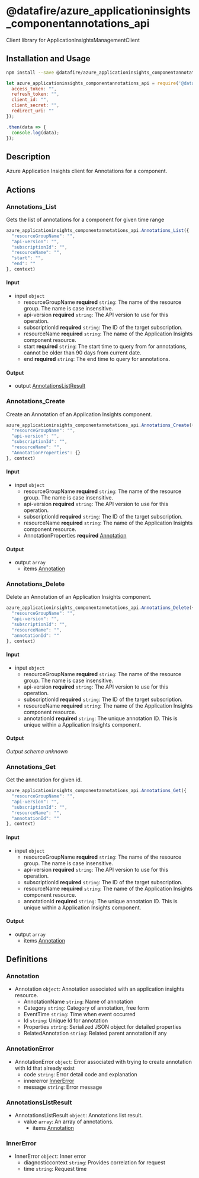 # @datafire/azure_applicationinsights_componentannotations_api

Client library for ApplicationInsightsManagementClient

## Installation and Usage
```bash
npm install --save @datafire/azure_applicationinsights_componentannotations_api
```
```js
let azure_applicationinsights_componentannotations_api = require('@datafire/azure_applicationinsights_componentannotations_api').create({
  access_token: "",
  refresh_token: "",
  client_id: "",
  client_secret: "",
  redirect_uri: ""
});

.then(data => {
  console.log(data);
});
```

## Description

Azure Application Insights client for Annotations for a component.

## Actions

### Annotations_List
Gets the list of annotations for a component for given time range


```js
azure_applicationinsights_componentannotations_api.Annotations_List({
  "resourceGroupName": "",
  "api-version": "",
  "subscriptionId": "",
  "resourceName": "",
  "start": "",
  "end": ""
}, context)
```

#### Input
* input `object`
  * resourceGroupName **required** `string`: The name of the resource group. The name is case insensitive.
  * api-version **required** `string`: The API version to use for this operation.
  * subscriptionId **required** `string`: The ID of the target subscription.
  * resourceName **required** `string`: The name of the Application Insights component resource.
  * start **required** `string`: The start time to query from for annotations, cannot be older than 90 days from current date.
  * end **required** `string`: The end time to query for annotations.

#### Output
* output [AnnotationsListResult](#annotationslistresult)

### Annotations_Create
Create an Annotation of an Application Insights component.


```js
azure_applicationinsights_componentannotations_api.Annotations_Create({
  "resourceGroupName": "",
  "api-version": "",
  "subscriptionId": "",
  "resourceName": "",
  "AnnotationProperties": {}
}, context)
```

#### Input
* input `object`
  * resourceGroupName **required** `string`: The name of the resource group. The name is case insensitive.
  * api-version **required** `string`: The API version to use for this operation.
  * subscriptionId **required** `string`: The ID of the target subscription.
  * resourceName **required** `string`: The name of the Application Insights component resource.
  * AnnotationProperties **required** [Annotation](#annotation)

#### Output
* output `array`
  * items [Annotation](#annotation)

### Annotations_Delete
Delete an Annotation of an Application Insights component.


```js
azure_applicationinsights_componentannotations_api.Annotations_Delete({
  "resourceGroupName": "",
  "api-version": "",
  "subscriptionId": "",
  "resourceName": "",
  "annotationId": ""
}, context)
```

#### Input
* input `object`
  * resourceGroupName **required** `string`: The name of the resource group. The name is case insensitive.
  * api-version **required** `string`: The API version to use for this operation.
  * subscriptionId **required** `string`: The ID of the target subscription.
  * resourceName **required** `string`: The name of the Application Insights component resource.
  * annotationId **required** `string`: The unique annotation ID. This is unique within a Application Insights component.

#### Output
*Output schema unknown*

### Annotations_Get
Get the annotation for given id.


```js
azure_applicationinsights_componentannotations_api.Annotations_Get({
  "resourceGroupName": "",
  "api-version": "",
  "subscriptionId": "",
  "resourceName": "",
  "annotationId": ""
}, context)
```

#### Input
* input `object`
  * resourceGroupName **required** `string`: The name of the resource group. The name is case insensitive.
  * api-version **required** `string`: The API version to use for this operation.
  * subscriptionId **required** `string`: The ID of the target subscription.
  * resourceName **required** `string`: The name of the Application Insights component resource.
  * annotationId **required** `string`: The unique annotation ID. This is unique within a Application Insights component.

#### Output
* output `array`
  * items [Annotation](#annotation)



## Definitions

### Annotation
* Annotation `object`: Annotation associated with an application insights resource.
  * AnnotationName `string`: Name of annotation
  * Category `string`: Category of annotation, free form
  * EventTime `string`: Time when event occurred
  * Id `string`: Unique Id for annotation
  * Properties `string`: Serialized JSON object for detailed properties
  * RelatedAnnotation `string`: Related parent annotation if any

### AnnotationError
* AnnotationError `object`: Error associated with trying to create annotation with Id that already exist
  * code `string`: Error detail code and explanation
  * innererror [InnerError](#innererror)
  * message `string`: Error message

### AnnotationsListResult
* AnnotationsListResult `object`: Annotations list result.
  * value `array`: An array of annotations.
    * items [Annotation](#annotation)

### InnerError
* InnerError `object`: Inner error
  * diagnosticcontext `string`: Provides correlation for request
  * time `string`: Request time


